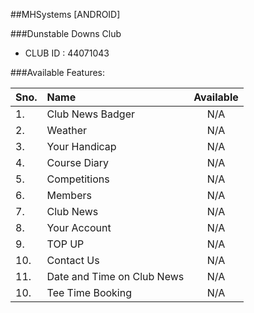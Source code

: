 ##MHSystems [ANDROID]

###Dunstable Downs Club
- CLUB ID : 44071043


###Available Features:

| Sno. | Name              | Available      |
| ---- |:----------------  | :------------: |
| 1.   | Club News Badger  | N/A            |
| 2.   | Weather           | N/A            |
| 3.   | Your Handicap     | N/A            |
| 4.   | Course Diary      | N/A            |
| 5.   | Competitions      | N/A            |
| 6.   | Members           | N/A            |
| 7.   | Club News         | N/A            |
| 8.   | Your Account      | N/A            |
| 9.   | TOP UP            | N/A            |
| 10.  | Contact Us        | N/A            |
| 11.  | Date and Time on Club News | N/A   |
| 10.  | Tee Time Booking  | N/A            |

